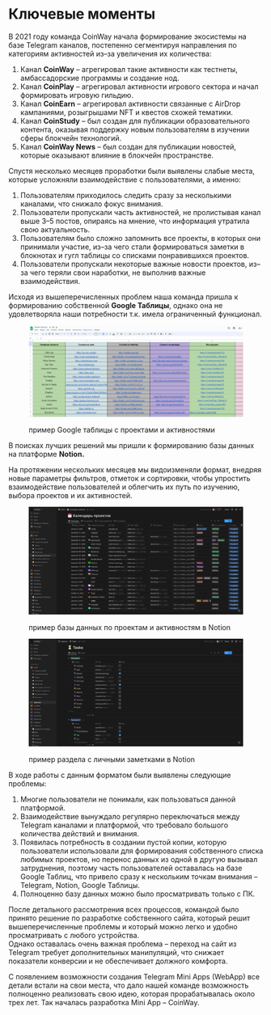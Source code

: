 # Ключевые моменты

В 2021 году команда CoinWay начала формирование экосистемы на базе Telegram каналов, постепенно сегментируя направления по категориям активностей из–за увеличения их количества:

1. Канал **CoinWay** – агрегировал такие активности как тестнеты, амбассадорские программы и создание нод.
2. Канал **CoinPlay** – агрегировал активности игрового сектора и начал формировать игровую гильдию.
3. Канал **CoinEarn** – агрегировал активности связанные с AirDrop кампаниями, розыгрышами NFT и квестов схожей тематики.
4. Канал **CoinStudy** – был создан для публикации образовательного контента, оказывая поддержку новым пользователям в изучении сферы блокчейн технологий.
5. Канал **CoinWay News** – был создан для публикации новостей, которые оказывают влияние в блокчейн пространстве.

Спустя несколько месяцев проработки были выявлены слабые места, которые усложняли взаимодействие с пользователями, а именно:

1. Пользователям приходилось следить сразу за несколькими каналами, что снижало фокус внимания.
2. Пользователи пропускали часть активностей, не пролистывая канал выше 3–5 постов, опираясь на мнение, что информация утратила свою актуальность.
3. Пользователям было сложно запомнить все проекты, в которых они принимали участие, из–за чего стали формироваться заметки в блокнотах и гугл таблицы со списками понравившихся проектов.
4. Пользователи пропускали некоторые важные новости проектов, из–за чего теряли свои наработки, не выполнив важные взаимодействия.

Исходя из вышеперечисленных проблем наша команда пришла к формированию собственной **Google Таблицы**, однако она не удовлетворяла наши потребности т.к. имела ограниченный функционал.

<figure><img src="../.gitbook/assets/image_2024-05-20_01-26-00.png" alt=""><figcaption><p>пример Google таблицы с проектами и активностями</p></figcaption></figure>

В поисках лучших решений мы пришли к формированию базы данных на платформе **Notion.**

На протяжении нескольких месяцев мы видоизменяли формат, внедряя новые параметры фильтров, отметок и сортировки, чтобы упростить взаимодействие пользователей и облегчить их путь по изучению, выбора проектов и их активностей.

<div data-full-width="false">

<figure><img src="../.gitbook/assets/изображение (5).png" alt=""><figcaption><p>пример базы данных по проектам и активностям в Notion</p></figcaption></figure>

</div>

<figure><img src="../.gitbook/assets/изображение (6).png" alt=""><figcaption><p>пример раздела с личными заметками в Notion</p></figcaption></figure>

В ходе работы с данным форматом были выявлены следующие проблемы:

1. Многие пользователи не понимали, как пользоваться данной платформой.
2. Взаимодействие вынуждало регулярно переключаться между Telegram каналами и платформой, что требовало большого количества действий и внимания.
3. Появилась потребность в создании пустой копии, которую пользователи использовали для формирования собственного списка любимых проектов, но перенос данных из одной в другую вызывал затруднения, поэтому часть пользователей оставалась на базе Google Таблиц, что привело сразу к нескольким точкам внимания – Telegram, Notion, Google Таблицы.
4. Полноценно базу данных можно было просматривать только с ПК.

После детального рассмотрения всех процессов, командой было принято решение по разработке собственного сайта, который решит вышеперечисленные проблемы и который можно легко и удобно просматривать с любого устройства. \
Однако оставалась очень важная проблема – переход на сайт из Telegram требует дополнительных манипуляций, что снижает показатели конверсии и не обеспечивает должного комфорта.

С появлением возможности создания Telegram Mini Apps (WebApp) все детали встали на свои места, что дало нашей команде возможность полноценно реализовать свою идею, которая прорабатывалась около трех лет. Так началась разработка Mini App – CoinWay.
